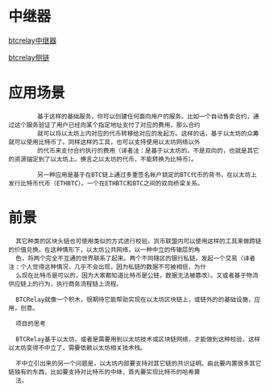 
# 中继器

[btcrelay中继器](https://github.com/ethereum/btcrelay)  

[btcrelay侧链](http://www.8btc.com/btc-relay-and-rootstock)

# 应用场景

            基于这样的基础服务，你可以创建任何面向用户的服务。比如一个自动售卖合约，通过这个服务验证了用户已经向某个指定地址支付了对应的费用，那么合约
            就可以将以太坊上内对应的代币转移给对应的发起方。这样的话，基于以太坊的众筹就可以使用比特币了。同样这样的工具，也可以支持使用以太坊网络以外
            的代币来支付合约执行的费用（译者注：是基于以太坊的，不是双向的，也就是其它的资源锚定到了以太坊上。换言之以太坊的代币，不能转换为比特币）。

            另一种应用是基于在BTC链上通过多重签名帐户锁定的BTC代币的背书，在以太坊上发行比特币代币（ETHBTC）。一个在ETHBTC和BTC之间的双向桥梁关系。

# 前景

      其它种类的区块头链也可使用类似的方式进行校验。货币联盟内可以使用这样的工具来做跨链的价值兑换。在这种情形下，以太坊公共网络，以一种中立的传输层的角
      色，将两个完全不互通的世界联系了起来。两个不同辖区的银行私链，发起一个交易（译者注：个人觉得这种情况，几乎不会出现，因为私链的数据不可被相信，为什
      么现在比特币是可以的，因为大家都知道比特币是公链，数据无法被篡改）。又或者基于物流供应链上的行为，执行商务流程链上流程。

      BTCRelay就像一个积木，很期待它能帮助实现在以太坊区块链上，或链外的的基础设施，应用，创意。

      项目的思考

      BTCRelay基于以太坊，或者是需要用到以太坊技术或区块链网络，才能做到这种校验，这样以太坊变得不中立了，需要依赖以太坊相关技术栈。

      不中立引出来的另一个问题是，以太坊内部要支持对其它链的共识证明。由此要内置很多其它链独有的东西，比如要支持对比特币的中继，首先要实现比特币的哈希算
      法。
